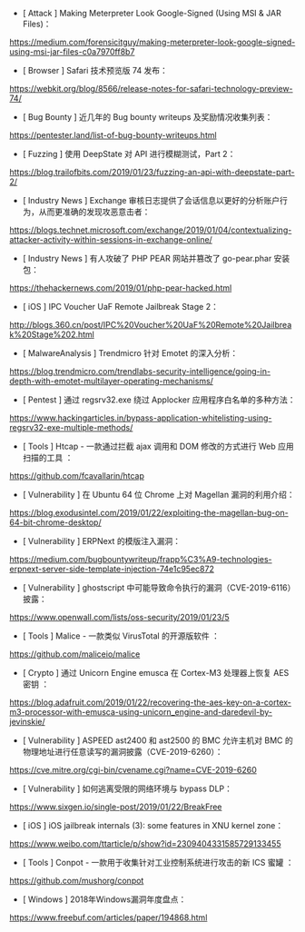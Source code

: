 * [ Attack ]  Making Meterpreter Look Google-Signed (Using MSI & JAR Files)：

https://medium.com/forensicitguy/making-meterpreter-look-google-signed-using-msi-jar-files-c0a7970ff8b7



* [ Browser ]  Safari 技术预览版 74 发布： 

https://webkit.org/blog/8566/release-notes-for-safari-technology-preview-74/



* [ Bug Bounty ]  近几年的 Bug bounty writeups 及奖励情况收集列表：

https://pentester.land/list-of-bug-bounty-writeups.html



* [ Fuzzing ]  使用 DeepState 对 API 进行模糊测试，Part 2：

https://blog.trailofbits.com/2019/01/23/fuzzing-an-api-with-deepstate-part-2/



* [ Industry News ]  Exchange 审核日志提供了会话信息以更好的分析账户行为，从而更准确的发现攻恶意击者： 

https://blogs.technet.microsoft.com/exchange/2019/01/04/contextualizing-attacker-activity-within-sessions-in-exchange-online/



* [ Industry News ]  有人攻破了 PHP PEAR 网站并篡改了 go-pear.phar 安装包：

https://thehackernews.com/2019/01/php-pear-hacked.html



* [ iOS ]  IPC Voucher UaF Remote Jailbreak Stage 2：

http://blogs.360.cn/post/IPC%20Voucher%20UaF%20Remote%20Jailbreak%20Stage%202.html



* [ MalwareAnalysis ]  Trendmicro 针对 Emotet 的深入分析： 

https://blog.trendmicro.com/trendlabs-security-intelligence/going-in-depth-with-emotet-multilayer-operating-mechanisms/



* [ Pentest ]  通过 regsrv32.exe 绕过 Applocker 应用程序白名单的多种方法： 

https://www.hackingarticles.in/bypass-application-whitelisting-using-regsrv32-exe-multiple-methods/



* [ Tools ]  Htcap - 一款通过拦截 ajax 调用和 DOM 修改的方式进行 Web 应用扫描的工具 ：

https://github.com/fcavallarin/htcap



* [ Vulnerability ]  在 Ubuntu 64 位 Chrome 上对 Magellan 漏洞的利用介绍：

https://blog.exodusintel.com/2019/01/22/exploiting-the-magellan-bug-on-64-bit-chrome-desktop/



* [ Vulnerability ]  ERPNext 的模版注入漏洞：

https://medium.com/bugbountywriteup/frapp%C3%A9-technologies-erpnext-server-side-template-injection-74e1c95ec872



* [ Vulnerability ]   ghostscript 中可能导致命令执行的漏洞（CVE-2019-6116）披露：

https://www.openwall.com/lists/oss-security/2019/01/23/5



* [ Tools ]  Malice - 一款类似 VirusTotal 的开源版软件 ： 

https://github.com/maliceio/malice



* [ Crypto ]  通过 Unicorn Engine emusca 在 Cortex-M3 处理器上恢复 AES 密钥 ： 

https://blog.adafruit.com/2019/01/22/recovering-the-aes-key-on-a-cortex-m3-processor-with-emusca-using-unicorn_engine-and-daredevil-by-jevinskie/



* [ Vulnerability ]  ASPEED ast2400 和 ast2500 的 BMC 允许主机对 BMC 的物理地址进行任意读写的漏洞披露（CVE-2019-6260）： 

https://cve.mitre.org/cgi-bin/cvename.cgi?name=CVE-2019-6260



* [ Vulnerability ]  如何逃离受限的网络环境与 bypass DLP： 

https://www.sixgen.io/single-post/2019/01/22/BreakFree



* [ iOS ]  iOS jailbreak internals (3): some features in XNU kernel zone： 

https://www.weibo.com/ttarticle/p/show?id=2309404331585729133455



* [ Tools ]  Conpot - 一款用于收集针对工业控制系统进行攻击的新 ICS 蜜罐 ： 

https://github.com/mushorg/conpot



* [ Windows ]  2018年Windows漏洞年度盘点： 

https://www.freebuf.com/articles/paper/194868.html